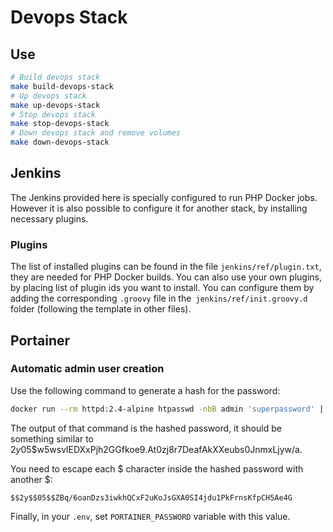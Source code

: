 # Devops Stack

## Use

```bash
# Build devops stack
make build-devops-stack
# Up devops stack
make up-devops-stack
# Stop devops stack
make stop-devops-stack
# Down devops stack and remove volumes
make down-devops-stack
```

## Jenkins

The Jenkins provided here is specially configured to run PHP Docker jobs. However it is also possible to configure it for another stack, by installing necessary plugins.

### Plugins

The list of installed plugins can be found in the file `jenkins/ref/plugin.txt`, they are needed for PHP Docker builds.
You can also use your own plugins, by placing list of plugin ids you want to install.
You can configure them by adding the corresponding `.groovy` file in the` jenkins/ref/init.groovy.d` folder (following the template in other files).

## Portainer

### Automatic admin user creation

Use the following command to generate a hash for the password:
```bash
docker run --rm httpd:2.4-alpine htpasswd -nbB admin 'superpassword' | cut -d ":" -f 2
```
The output of that command is the hashed password, it should be something similar to $2y$05$w5wsvlEDXxPjh2GGfkoe9.At0zj8r7DeafAkXXeubs0JnmxLjyw/a.

You need to escape each $ character inside the hashed password with another $:
```
$$2y$$05$$ZBq/6oanDzs3iwkhQCxF2uKoJsGXA0SI4jdu1PkFrnsKfpCH5Ae4G
```
Finally, in your `.env`, set `PORTAINER_PASSWORD` variable with this value.


